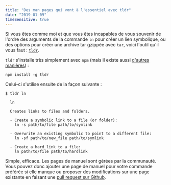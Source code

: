 ```yaml
---
title: "Des man pages qui vont à l'essentiel avec tldr"
date: "2019-01-09"
timeSensitive: true
---
```


Si vous êtes comme moi et que vous êtes incapables de vous souvenir de l'ordre
des arguments de la commande `ln` pour créer un lien symbolique, ou des options
pour créer une archive tar gzippée avec `tar`, voici l'outil qu'il vous faut :
[`tldr`](https://tldr.sh/).

`tldr` s'installe très simplement avec `npm` (mais il existe aussi [d'autres
manières](https://tldr.sh/#installation)) :

```
npm install -g tldr
```

Celui-ci s'utilise ensuite de la façon suivante :

```console
$ tldr ln

  ln

  Creates links to files and folders.

  - Create a symbolic link to a file (or folder):
    ln -s path/to/file path/to/symlink

  - Overwrite an existing symbolic to point to a different file:
    ln -sf path/to/new_file path/to/symlink

  - Create a hard link to a file:
    ln path/to/file path/to/hardlink
```

Simple, efficace. Les pages de manuel sont gérées par la communauté. Vous
pouvez donc ajouter une page de manuel pour votre commande préférée si elle
manque ou proposer des modifications sur une page existante en faisant une
[pull request sur
Github](https://github.com/tldr-pages/tldr/pulls?q=is%3Apr+is%3Aopen+sort%3Aupdated-desc).
